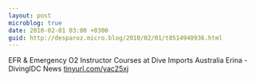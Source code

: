 ```yaml
---
layout: post
microblog: true
date: 2010-02-01 03:00 +0300
guid: http://desparoz.micro.blog/2010/02/01/t8514940936.html
---
```

EFR &amp; Emergency O2 Instructor Courses at Dive Imports Australia Erina - DivingIDC News [tinyurl.com/yac25xj](http://tinyurl.com/yac25xj)
